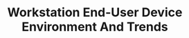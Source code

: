 ---
title: Workstation End-User Device Environment And Trends
year:
description: This white paper provides insight into the end user computing environment and trends for the next decade.
doc-link: assets/files/workstation-End-User-device-environment-and-trends.pdf
content_tags:
type: pdf
filters: vehicle-solutions governmentwide-strategic-solutions for-program-managers
---